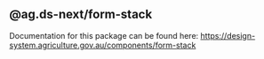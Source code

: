 ## @ag.ds-next/form-stack

Documentation for this package can be found here: https://design-system.agriculture.gov.au/components/form-stack

